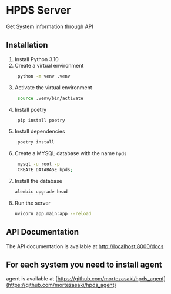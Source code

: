 # HPDS Server
Get System information through API

## Installation
1. Install Python 3.10
2. Create a virtual environment
   ```bash
    python -m venv .venv
    ```
3. Activate the virtual environment
   ```bash
    source .venv/bin/activate
    ```
4. Install poetry
   ```bash
    pip install poetry
    ```
5. Install dependencies
   ```bash
    poetry install
    ```
6. Create a MYSQL database with the name `hpds`
   ```bash
    mysql -u root -p
    CREATE DATABASE hpds;
    ```
7. Install the database
   ```bash
   alembic upgrade head
   ```
8. Run the server
   ```bash
   uvicorn app.main:app --reload
    ```

## API Documentation
The API documentation is available at [http://localhost:8000/docs](http://localhost:8000/docs)

## For each system you need to install agent
   agent is available at [https://github.com/mortezasaki/hpds_agent](https://github.com/mortezasaki/hpds_agent)